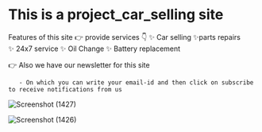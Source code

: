# This is a project_car_selling site 

Features of this site 
👉  provide services 👇
         ✨ Car selling 
         ✨parts repairs  
         ✨ 24x7 service 
         ✨ Oil Change 
         ✨ Battery replacement 
         
 👉 Also we have our newsletter for this site 
       
       - On which you can write your email-id and then click on subscribe to receive notifications from us 
        
![Screenshot (1427)](https://user-images.githubusercontent.com/100211110/191235399-cd1d1d5d-18b9-4968-9089-ad08614f19ad.png)


![Screenshot (1426)](https://user-images.githubusercontent.com/100211110/191232603-3f0d74c7-a819-4ad8-b2d6-7d975915e759.png)
